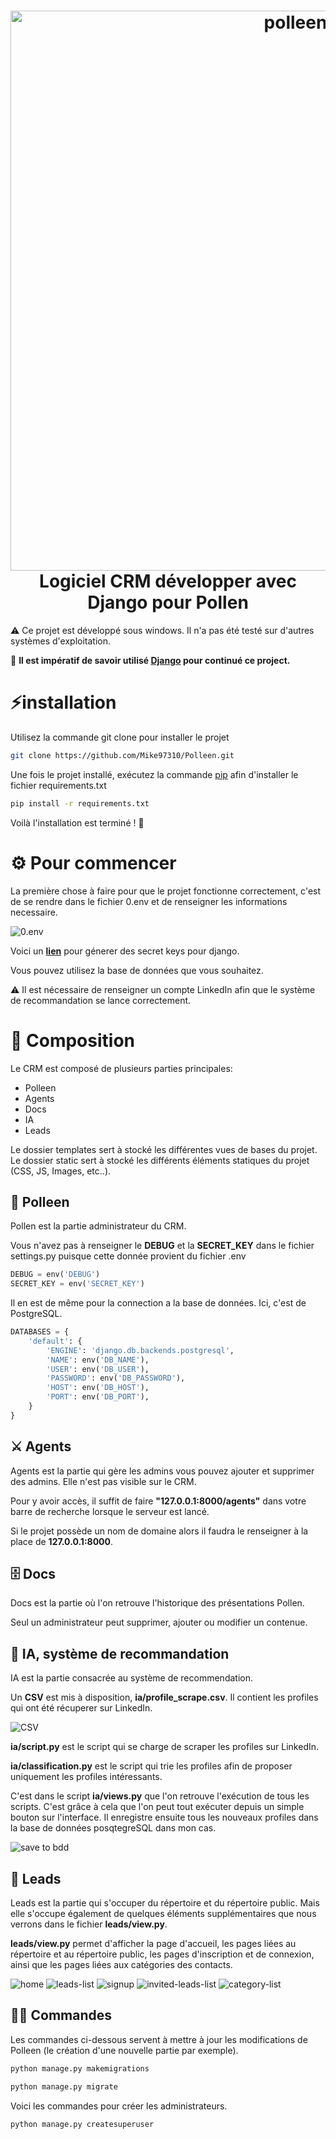 <h1 align="center">
  <img alt="polleen" src="https://user-images.githubusercontent.com/75978618/170478814-56bf7a69-85e1-46ca-b532-d7951f839fd7.png" width="896px"/><br/>
  Logiciel CRM développer avec Django pour Pollen
</h1>

⚠️ Ce projet est développé sous windows. Il n'a pas été testé sur d'autres systèmes d'exploitation.

🚨 **Il est impératif de savoir utilisé [Django](https://docs.djangoproject.com/en/4.0/) pour continué ce project.**

# ⚡️installation
Utilisez la commande git clone pour installer le projet

```bash
git clone https://github.com/Mike97310/Polleen.git
```

Une fois le projet installé, exécutez la commande [pip](https://pip.pypa.io/en/stable/) afin d'installer le fichier requirements.txt

```bash
pip install -r requirements.txt
```

Voilà l'installation est terminé ! 🎉

# ⚙️ Pour commencer
La première chose à faire pour que le projet fonctionne correctement, c'est de se rendre dans le fichier 0.env et de renseigner les informations necessaire.

![0.env](https://user-images.githubusercontent.com/75978618/170491164-1e180c54-a56a-4713-950b-679fea71e256.png)

Voici un **[lien](https://djecrety.ir/)** pour génerer des secret keys pour django.

Vous pouvez utilisez la base de données que vous souhaitez.

⚠️ Il est nécessaire de renseigner un compte LinkedIn afin que le système de recommandation se lance correctement.

# 🍯 Composition
Le CRM est composé de plusieurs parties principales:
  - Polleen
  - Agents
  - Docs
  - IA
  - Leads

Le dossier templates sert à stocké les différentes vues de bases du projet.
Le dossier static sert à stocké les différents éléments statiques du projet (CSS, JS, Images, etc..).

## 🐝 Polleen
Pollen est la partie administrateur du CRM.

Vous n'avez pas à renseigner le **DEBUG** et la **SECRET_KEY** dans le fichier settings.py puisque cette donnée provient du fichier .env

```python
DEBUG = env('DEBUG')
SECRET_KEY = env('SECRET_KEY')
```

Il en est de même pour la connection a la base de données. Ici, c'est de PostgreSQL.

```python
DATABASES = {
    'default': {
        'ENGINE': 'django.db.backends.postgresql',
        'NAME': env('DB_NAME'),
        'USER': env('DB_USER'),
        'PASSWORD': env('DB_PASSWORD'),
        'HOST': env('DB_HOST'),
        'PORT': env('DB_PORT'),
    }
}
```

## ⚔️ Agents
Agents est la partie qui gère les admins vous pouvez ajouter et supprimer des admins. Elle n'est pas visible sur le CRM.

Pour y avoir accès, il suffit de faire **"127.0.0.1:8000/agents"** dans votre barre de recherche lorsque le serveur est lancé.

Si le projet possède un nom de domaine alors il faudra le renseigner à la place de **127.0.0.1:8000**.

## 🗄 Docs
Docs est la partie où l'on retrouve l'historique des présentations Pollen.

Seul un administrateur peut supprimer, ajouter ou modifier un contenue.

## 🤖 IA, système de recommandation
IA est la partie consacrée au système de recommendation.

Un **CSV** est mis à disposition, **ia/profile_scrape.csv**. Il contient les profiles qui ont été récuperer sur LinkedIn.

![CSV](https://user-images.githubusercontent.com/75978618/172589201-bde438ca-567e-4941-a45a-c0ea27fcd51d.png)

**ia/script.py** est le script qui se charge de scraper les profiles sur LinkedIn.

**ia/classification.py** est le script qui trie les profiles afin de proposer uniquement les profiles intéressants.

C'est dans le script **ia/views.py** que l'on retrouve l'exécution de tous les scripts. C'est grâce à cela que l'on peut tout exécuter depuis un simple bouton sur l'interface.
Il enregistre ensuite tous les nouveaux profiles dans la base de données posqtegreSQL dans mon cas.

![save to bdd](https://user-images.githubusercontent.com/75978618/172589305-3bb67450-39c0-4414-a63c-2fd189805afa.png)

## 👥 Leads
Leads est la partie qui s'occuper du répertoire et du répertoire public. Mais elle s'occupe également de quelques 
éléments supplémentaires que nous verrons dans le fichier **leads/view.py**.

**leads/view.py** permet d'afficher la page d'accueil, les pages liées au répertoire et au répertoire public,
les pages d'inscription et de connexion, ainsi que les pages liées aux catégories des contacts.

![home](https://user-images.githubusercontent.com/75978618/172589348-b59e3e0f-39d0-46c6-a2d1-850d892433a6.png)
![leads-list](https://user-images.githubusercontent.com/75978618/172589367-316f626e-bc86-4ddd-a8e7-43f541d271d7.png)
![signup](https://user-images.githubusercontent.com/75978618/172589382-b7c0663d-a187-46c6-b7f0-07c9ef18e637.png)
![invited-leads-list](https://user-images.githubusercontent.com/75978618/172589408-a27e02ef-866f-4e80-89f8-8d7a91862984.png)
![category-list](https://user-images.githubusercontent.com/75978618/172589429-033be0fe-c3e6-4b2e-95d3-06659866ec15.png)

## 👨‍💻 Commandes

Les commandes ci-dessous servent à mettre à jour les modifications de Polleen (le création d'une nouvelle partie par exemple).

```python
python manage.py makemigrations
```

```python
python manage.py migrate
```

Voici les commandes pour créer les administrateurs.

```python
python manage.py createsuperuser
```
